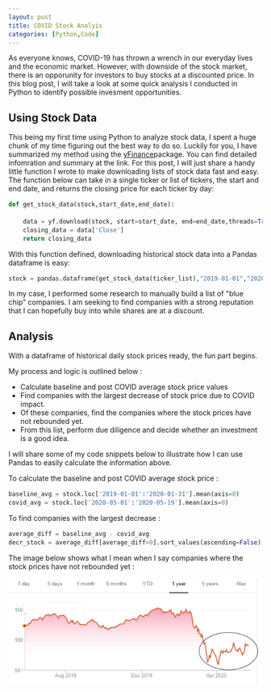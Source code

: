 ```yaml
---
layout: post
title: COVID Stock Analyis
categories: [Python,Code]
---
```


As everyone knows, COVID-19 has thrown a wrench in our everyday lives and the economic market. However, with downside of the stock market, 
there is an opporunity for investors to buy stocks at a discounted price.  In this blog post, I will take a look at some quick analysis I conducted in Python to identify possible invesment opportunities.  

## Using Stock Data

This being my first time using Python to analyze stock data, I spent a huge chunk of my time figuring out the best way to do so. Luckily for you, I have summarized my method using the [yFinance](https://pypi.org/project/yfinance/)package.  You can find detailed infomration and summary at the link. For this post, I will just share a handy little function I wrote to make downloading lists of stock data fast and easy.  The function below can take in a single ticker or list of tickers, the start and end date, and returns the closing price for each ticker by day: 

```python
def get_stock_data(stock,start_date,end_date):
    
    data = yf.download(stock, start=start_date, end=end_date,threads=True)
    closing_data = data['Close']
    return closing_data
```
With this function defined, downloading historical stock data into a Pandas dataframe is easy:

```python
stock = pandas.dataframe(get_stock_data(ticker_list),"2019-01-01","2020-05-19"))
```
In my case, I performed some research to manually build a list of "blue chip" companies.  I am seeking to find companies with a strong reputation that I can hopefully buy into while shares are at a discount. 

## Analysis

With a dataframe of historical daily stock prices ready, the fun part begins.  

My process and logic is outlined below : 
<ul>
    <li>Calculate baseline and post COVID average stock price values</li>
    <li>Find companies with the largest decrease of stock price due to COVID impact.</li>
    <li>Of these companies, find the companies where the stock prices have not rebounded yet.</li>
    <li>From this list, perform due diligence and decide whether an investment is a good idea.</li>
</ul>

I will share some of my code snippets below to illustrate how I can use Pandas to easily calculate the information above. 

To calculate the baseline and post COVID average stock price : 
```python
baseline_avg = stock.loc['2019-01-01':'2020-01-31'].mean(axis=0)
covid_avg = stock.loc['2020-05-01':'2020-05-19'].mean(axis=0)
```
To find companies with the largest decrease : 
```python
average_diff = baseline_avg - covid_avg
decr_stock = average_diff[average_diff>0].sort_values(ascending=False)
```
The image below shows what I mean when I say companies where the stock prices have not rebounded yet : 

<img src="/images/stock example.jpg" alt="Stock Example"/>
    
